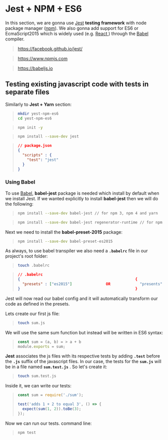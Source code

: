 # Jest + NPM + ES6

In this section, we are gonna use [Jest]( https://facebook.github.io/jest/) **testing framework** with node package manager ([npm](https://www.npmjs.com)). We also gonna add support for ES6 or EcmaScript2015 which is widely used  (e.g. [React ](https://facebook.github.io/react/)) through the [Babel ](https://babeljs.io) compiler.

>  https://facebook.github.io/jest/

> https://www.npmjs.com

> https://babeljs.io

## Testing existing javascript code with tests in separate files

Similarly to **Jest + Yarn** section:

> ```Bash
> mkdir yest-npm-es6
> cd yest-npm-es6
> ```

> ```Bash
> npm init -y
> ```

> ```Bash
> npm install --save-dev jest
> ```

> ```json
> // package.json 
> {
>   "scripts" : {
>     "test": "jest"
>   }
> }
> ```

### Using Babel

To use [Babel](https://babeljs.io),  **babel-jest** package is needed which install by default when we install Jest. If we wanted explicitly to install **babel-jest** then we will do the following: 

> ```bash
> npm install --save-dev babel-jest // for npm 3, npm 4 and yarn
> ```

> ```bash
> npm install --save-dev babel-jest regenerator-runtime // for npm 2
> ```

Next we need to install the **babel-preset-2015** package:

> ```bash
> npm install --save-dev babel-preset-es2015
> ```

As always, to use babel transpiler we also need a **`.babelrc`** file in our project's root folder:

> ```bash
> touch .babelrc
> ```

> ```json
> // .babelrc
> {                                                   {
>   "presets" : ["es2015"]               OR             "presents" : ["es2015", "react"]
> }                                                   }
> ```

Jest will now read our babel config and it will automatically transform our code  as defined in the presets.

Lets create our first js file:

> ```Bash
> touch sum.js
> ```

We will use the same sum function but instead will be written in ES6 syntax:

> ```javascript
> const sum = (a, b) = > a + b
> module.exports = sum;
> ```

**Jest** associates the js files with its respective tests by adding **`.test`** before the **`.js`** suffix of the javascript files. In our case, the tests for the **`sum.js`** will be in a file named **`sum.test.js`** . So let's create it:

> ```Bash
> touch sum.test.js
> ```

Inside it, we can write our tests:

> ```javascript
> const sum = require('./sum');
>
> test('adds 1 + 2 to equal 3', () => {
>   expect(sum(1, 2)).toBe(3);
> });
> ```

Now we can run our tests.  command line:

> ```bash
> npm test
> ```
